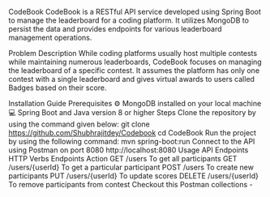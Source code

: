 CodeBook
CodeBook is a RESTful API service developed using Spring Boot to manage the leaderboard for a coding platform. It utilizes MongoDB to persist the data and provides endpoints for various leaderboard management operations.

Problem Description
While coding platforms usually host multiple contests while maintaining numerous leaderboards, CodeBook focuses on managing the leaderboard of a specific contest. It assumes the platform has only one contest with a single leaderboard and gives virtual awards to users called Badges based on their score.

Installation Guide
Prerequisites
⚙️ MongoDB installed on your local machine
💻 Spring Boot and Java version 8 or higher
Steps
Clone the repository by using the command given below:
    git clone https://github.com/Shubhrajitdey/Codebook
    cd CodeBook
Run the project by using the following command:
    mvn spring-boot:run
Connect to the API using Postman on port 8080
    http://localhost:8080
Usage
API Endpoints
HTTP Verbs	Endpoints	Action
GET	/users	To get all participants
GET	/users/{userId}	To get a particular participant
POST	/users	To create new participants
PUT	/users/{userId}	To update scores
DELETE	/users/{userId}	To remove participants from contest
Checkout this Postman collections - 
